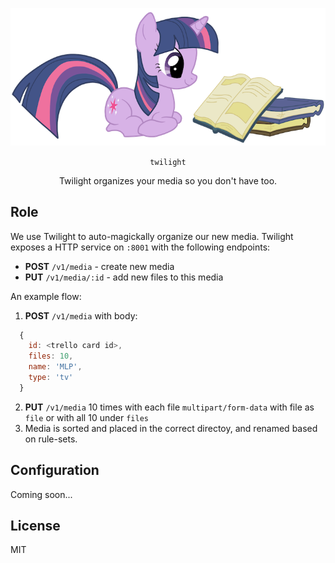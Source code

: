 <p align="center">
  <img src="https://raw.githubusercontent.com/jaredallard/media-stack/master/.github/twilight.png" alt="Twilight Sparkle with books" />
</p>

<p align="center">
  <code>twilight</code>
</p>

<p align="center">Twilight organizes your media so you don't have too.</p>


## Role

We use Twilight to auto-magickally organize our new media. Twilight exposes a
HTTP service on `:8001` with the following endpoints:

  * **POST** `/v1/media` - create new media
  * **PUT** `/v1/media/:id` - add new files to this media

An example flow:


1. **POST** `/v1/media` with body:
```js
  {
    id: <trello card id>,
    files: 10,
    name: 'MLP',
    type: 'tv'
  }
```
2. **PUT** `/v1/media` 10 times with each file `multipart/form-data` with file as `file` or with all 10 under `files`
3. Media is sorted and placed in the correct directoy, and renamed based on rule-sets.


## Configuration

Coming soon...

## License

MIT
